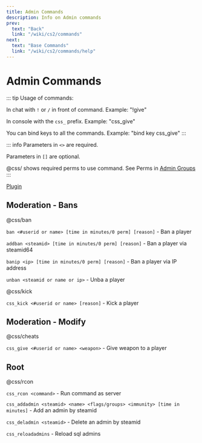 ```yaml
---
title: Admin Commands
description: Info on Admin commands
prev:
  text: "Back"
  link: "/wiki/cs2/commands"
next:
  text: "Base Commands"
  link: "/wiki/cs2/commands/help"
---
```


# Admin Commands

::: tip
Usage of commands:

In chat with `!` or `/` in front of command. Example: "!give"

In console with the `css_` prefix. Example: "css_give"

You can bind keys to all the commands. Example: "bind key css_give"
:::

::: info
Parameters in `<>` are required.

Parameters in `[]` are optional.

@css/ shows required perms to use command. See Perms in [Admin Groups](/wiki/fkz/servers/perms)
:::

[Plugin](https://github.com/rcnoob/CS2-SimplerAdmin)

## Moderation - Bans

@css/ban

`ban <#userid or name> [time in minutes/0 perm] [reason]` - Ban a player

`addban <steamid> [time in minutes/0 perm] [reason]` - Ban a player via steamid64

`banip <ip> [time in minutes/0 perm] [reason]` - Ban a player via IP address

`unban <steamid or name or ip>` - Unba a player

@css/kick

`css_kick <#userid or name> [reason]` - Kick a player

## Moderation - Modify

@css/cheats

`css_give <#userid or name> <weapon>` - Give weapon to a player

## Root

@css/rcon

`css_rcon <command>` - Run command as server

`css_addadmin <steamid> <name> <flags/groups> <immunity> [time in minutes]` - Add an admin by steamid

`css_deladmin <steamid>` - Delete an admin by steamid

`css_reloadadmins` - Reload sql admins
